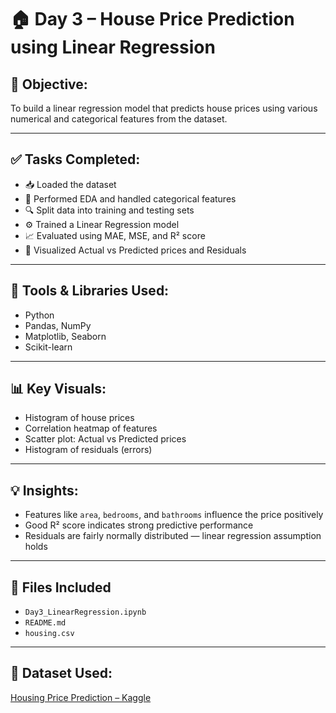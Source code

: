 # 🏠 Day 3 – House Price Prediction using Linear Regression

## 📌 Objective:
To build a linear regression model that predicts house prices using various numerical and categorical features from the dataset.

---

## ✅ Tasks Completed:
- 📥 Loaded the dataset
- 🧹 Performed EDA and handled categorical features
- 🔍 Split data into training and testing sets
- ⚙️ Trained a Linear Regression model
- 📈 Evaluated using MAE, MSE, and R² score
- 🧠 Visualized Actual vs Predicted prices and Residuals

---

## 🧰 Tools & Libraries Used:
- Python
- Pandas, NumPy
- Matplotlib, Seaborn
- Scikit-learn

---

## 📊 Key Visuals:
- Histogram of house prices
- Correlation heatmap of features
- Scatter plot: Actual vs Predicted prices
- Histogram of residuals (errors)

---

## 💡 Insights:
- Features like `area`, `bedrooms`, and `bathrooms` influence the price positively
- Good R² score indicates strong predictive performance
- Residuals are fairly normally distributed — linear regression assumption holds

---
## 📁 Files Included

- `Day3_LinearRegression.ipynb`
- `README.md`
- `housing.csv`



---

## 🔗 Dataset Used:
[Housing Price Prediction – Kaggle](https://www.kaggle.com/datasets/harishkumardatalab/housing-price-prediction)


